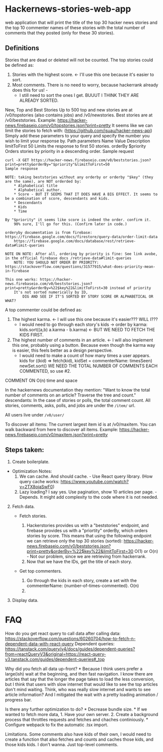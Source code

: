 # Hackernews-stories-web-app
 web application that will print the title of the top 30 hacker news stories and the top 10 commenter names of these stories with the total number of comments that they posted (only for these 30 stories).

## Definitions
Stories that are dead or deleted will not be counted.
The top stories could be defined as:
1. Stories with the highest score. <- I'll use this one because it's easier to sort.
2. Most comments.
There is no need to worry, because hackerrank already does this for us! - 
    - I still need to sort the ones I get. BUUUT I THINK THEY ARE ALREADY SORTED.

New, Top and Best Stories
Up to 500 top and new stories are at /v0/topstories (also contains jobs) and /v0/newstories. Best stories are at /v0/beststories.
Example: https://hacker-news.firebaseio.com/v0/topstories.json?print=pretty
It seems like we can limit the stories to fetch with: (https://github.com/jsuau/hacker-news-api)
    Simply add these parameters to your query and specify the number you wish to limit your response by.
    Path parameters
    Name	Value	Description
    limitToFirst	50	Limits the response to first 50 stories.
    orderBy	$priority	Orders stories by priority in a descending order.
    Sample request

    curl -X GET https://hacker-news.firebaseio.com/v0/beststories.json?print=pretty&orderBy="$priority"&limitToFirst=50
    Sample response

    NOTE: taking beststories without any orderby or orderby "$key" (they are the same), are NOT orderded by:
        * Alphabetical title
        * Alphabetical author.
        * Score - BUT IT SEEMS THAT IT DOES HAVE A BIG EFFECT. It seems to be a combination of score, descendants and kids. 
        * Descendants
        * Kids
        * Time

    By "$priority" it seems like score is indeed the order. confirm it.
        90% sure, I'll go for this. (Confirm later in code.)
    
    orderyby documentation is from firebase: https://firebase.google.com/docs/firestore/query-data/order-limit-data
        https://firebase.google.com/docs/database/rest/retrieve-data#limit-queries

    NOTE ON NOTE: After all, ordering by priority is fine: See link avobe, in the official firebase docs /retrieve-data#limit-queries
        NOTE: YOU SHOULD NOT ORDER BY PRIORITY: https://stackoverflow.com/questions/31577915/what-does-priority-mean-in-firebase

    This one works: https://hacker-news.firebaseio.com/v0/beststories.json?print=pretty&orderBy=%22$key%22&limitToFirst=30 instead of priority
        It's not sorted numerically by ID,
            DIG AND SEE IF IT'S SORTED BY STORY SCORE OR ALPHABETICAL OR WHAT? 


A top commenter could be defined as:
1. The highest karma. <- I will use this one because it's easier??? WILL I???
    * I would need to go through each story's kids -> order by karma: kids.sort((a,b) a.karma - b.karma) <- BUT WE NEED TO FETCH THE KIDS FIRST.
2. The highest number of comments in an article. <- I will also implement this one, probably using a button. Because even though the karma way is easier, this feels better as a design perspective.
    * I would need to make a count of how many times a user appears. kids for ((kid) => fetch(kid), kidSet = commenterName: timesSeen)  newSet.sort()
    WE NEED THE TOTAL NUMBER OF COMMENTS EACH COMMENTED, so use #2.


COMMENT ON O(n) time and space
    



In the hackernews documentation they mention: "Want to know the total number of comments on an article? Traverse the tree and count."
descendants:	In the case of stories or polls, the total comment count.
All stories, comments, asks, polls, and jobs are under the `/item/` url.

All users live under `/v0/user/`


To discover all items:
The current largest item id is at /v0/maxitem. You can walk backward from here to discover all items.
Example: https://hacker-news.firebaseio.com/v0/maxitem.json?print=pretty
## Steps taken:
1. Create boilerplate.

* Optimization Notes:
    1. We can cache. And should cache. - Use React query library. (How query cache works: https://www.youtube.com/watch?v=2TX8ojaSwF0)
    2. Lazy loading? I say yes. Use pagination, show 10 articles per page. - Depends. It might add complexity to the code where it is not needed.
2. Fetch data.
    * Fetch stories.
        1. Hackerstories provides us with a "beststories" endpoint, and firebase provides us with a "priortity" orderBy, which orders stories by score.
        This means that using the following endpoint we can retrieve only the top 30 stories (sorted): https://hacker-news.firebaseio.com/v0/beststories.json?print=pretty&orderBy=%22$key%22&limitToFirst=30
            O(1) or O(n) - Not our problem, since we are retrieving from hackerrank.
        2. Now that we have the IDs, get the title of each story.


    * Get top commenters.
        1. Go through the kids in each story, create a set with the commenterName: {number-of-times-commented}. O(n)
        2. 

    

3. Display data.


# FAQ
How do you get react query to call data after calling data:
https://stackoverflow.com/questions/60260704/how-to-fetch-n-dependent-data-with-react-query
Dependent queries:
    https://tanstack.com/query/v4/docs/guides/dependent-queries?from=reactQueryV3&original=https://react-query-v3.tanstack.com/guides/dependent-queries#_top

Why did you fetch all data up-front?
    * Because I think users prefer a large(ish) wait at the beginning, and then fast navigation. I know there are articles that say that the longer the page takes to load the 
        less conversion, but I think that users with slow internet that would like to see the top articles don't mind waiting. Think, who was really slow internet and wants to see article information?
        And I mitigated the wait with a pretty loading animation / progress bar.

Is there any further optimization to do?
    * Decrease bundle size.
    * If we wanted to fetch more data,
        1. Have your own server.
        2. Create a background process that throttles requests and fetches and chaches continiously.
    * Configure webpack to fix the automatic .tsx import.

Limitations. Some comments also have kids of their own, I would need to create a function that also fetches and counts and caches those kids, and those kids kids. I don't wanna. Just top-level comments.
